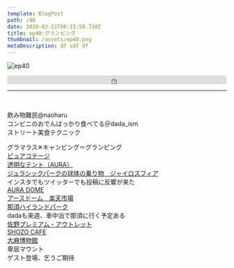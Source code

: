 ```yaml
---  
template: BlogPost  
path: /40
date: 2020-03-21T06:15:50.738Z  
title: ep40:グランピング
thumbnail: /assets/ep40.png
metaDescription: df sdf df  
---  
```

![ep40](/assets/ep40.png)  

<iframe width="100%" height="20" scrolling="no" frameborder="no" allow="autoplay" src="https://w.soundcloud.com/player/?url=https%3A//api.soundcloud.com/tracks/780045442&amp;color=%23ff5500&amp;inverse=false&amp;auto_play=false&amp;show_user=true"></iframe>

***
  
</br>

<p>飲み物難民@naoharu<br>
コンビニのおでんばっかり食べてる＠dada_ism<br>
ストリート美食テクニック</p>
<p>グラマラス✕キャンピング＝グランピング<br><a rel="noreferrer noopener" aria-label=" ピュアコテージ (新しいタブで開く)" href="https://www.pure-cottages.jp/" target="_blank">ピュアコテージ</a><br><a rel="noreferrer noopener" aria-label="透明なテント（AURA） (新しいタブで開く)" href="https://www.pure-cottages.jp/rooms/glamping" target="_blank">透明なテント（AURA）</a><br><a rel="noreferrer noopener" aria-label="ジュラシックパークの球体の乗り物　ジャイロスフィア (新しいタブで開く)" href="https://www.youtube.com/watch?v=PfAclkDkYaU" target="_blank">ジュラシックパークの球体の乗り物　ジャイロスフィア</a><br>インスタでもツイッターでも投稿に反響が来た<br><a rel="noreferrer noopener" aria-label="AURA DOME (新しいタブで開く)" href="https://earthdome.net/auradome/" target="_blank">AURA DOME</a><br><a rel="noreferrer noopener" aria-label="アースドーム　楽天市場 (新しいタブで開く)" href="https://item.rakuten.co.jp/yumehinoki/c/0000000133/" target="_blank">アースドーム　楽天市場</a><br><a rel="noreferrer noopener" aria-label="那須ハイランドパーク (新しいタブで開く)" href="https://www.nasuhai.co.jp/" target="_blank">那須ハイランドパーク</a><br>dadaも来週、車中泊で那須に行く予定ある<br><a rel="noreferrer noopener" aria-label="佐野プレミアム・アウトレット (新しいタブで開く)" href="https://www.premiumoutlets.co.jp/sano/" target="_blank">佐野プレミアム・アウトレット</a><br><a rel="noreferrer noopener" aria-label="SHOZO CAFE (新しいタブで開く)" href="http://www.shozo.co.jp/" target="_blank">SHOZO CAFE</a><br><a href="http://taimahak.jp/" target="_blank" rel="noreferrer noopener" aria-label="大麻博物館 (新しいタブで開く)">大麻博物館</a><br>卑屈マウント<br>ゲスト登場、乞うご期待</p>
